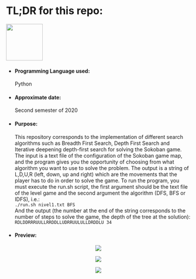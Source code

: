 <h1>TL;DR for this repo:</h1>
<img src="https://image.pngaaa.com/282/619282-middle.png" height="100" width="100">
<ul>
  <li><h4>Programming Language used:</h4>Python</li>
  <li><h4>Approximate date:</h4>Second semester of 2020</li>
  <li><h4>Purpose:</h4>This repository corresponds to the implementation of different search algorithms such as Breadth First Search, Depth First Search and Iterative deepening depth-first search for solving the Sokoban game. The input is a text file of the configuration of the Sokoban game map, and the program gives you the opportunity of choosing from what algorithm you want to use to solve the problem. The output is a string of L,D,U,R (left, down, up and right) which are the movements that the player has to do in order to solve the game. To run the program, you must execute the run.sh script, the first argument should be the text file of the level game and the second argument the algorithm (DFS, BFS or IDFS), i.e.:
  <code>
./run.sh nivel1.txt BFS
</code>
  And the output (the number at the end of the string corresponds to the number of steps to solve the game, the depth of the tree at the solution):
  <code>
RDLDDRRRUULLRRDDLLUDRRUULULLDRDDLU 34
</code></li>
  <li><h4>Preview:</h4></li>
</ul>
<p align="center">
    <img src="https://www.numuki.com/game/img/sokoban-1735.jpg">
</p>
<p align="center">
    <img src="https://i.ibb.co/LnWxWwm/Screenshot-from-2021-05-03-11-53-36.png">
</p>
<p align="center">
    <img src="https://i.ibb.co/Zg0bysH/Screenshot-from-2021-05-03-11-53-36.png">
</p>

